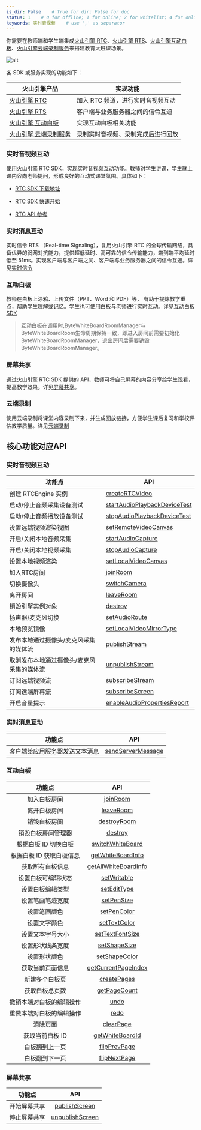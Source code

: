 ```yaml
---
is_dir: False    # True for dir; False for doc
status: 1    # 0 for offline; 1 for online; 2 for whitelist; 4 for online but hidden in TOC
keywords: 实时音视频    # use ',' as separator
---
```


你需要在教师端和学生端集成[火山引擎 RTC](75707)、[火山引擎 RTS](135791)、[火山引擎互动白板](148380)、[火山引擎云端录制服务](69816)来搭建教育大班课场景。

![alt](https://portal.volccdn.com/obj/volcfe/cloud-universal-doc/upload_8fd2768437aa95c12cf59b9248eb51ee.png)

各 SDK 或服务实现的功能如下：

| 火山引擎产品 | 实现功能 |
| --- | --- |
| [火山引擎 RTC](75707) | 加入 RTC 频道，进行实时音视频互动 |
| [火山引擎 RTS](135791) | 客户端与业务服务器之间的信令互通 |
| [火山引擎 互动白板](148380) | 实现互动白板相关功能 |
| [火山引擎 云端录制服务](69816) | 录制实时音视频、录制完成后进行回放 |

### 实时音视频互动

使用火山引擎 RTC SDK，实现实时音视频互动功能。教师对学生讲课，学生就上课内容向老师提问，形成良好的互动式课堂氛围。具体如下：

- [RTC SDK 下载地址](75707)
	
- [RTC SDK 快速开始](69864)
	
- [RTC API 参考](Android-api)

	

### 实时消息互动

实时信令 RTS （Real-time Signaling），复用火山引擎 RTC 的全球传输网络，具备优异的弱网对抗能力，提供超低延时、高可靠的信令传输能力，端到端平均延时低至 51ms。实现客户端与客户端之间、客户端与业务服务器之间的信令互通。详见[实时信令](142432)

### 互动白板

教师在白板上涂鸦、上传文件（PPT、Word 和 PDF）等， 有助于提炼教学重点，帮助学生理解或记忆。学生也可使用白板与老师进行实时互动。详见[互动白板 SDK](148388)

> 互动白板在调用时,ByteWhiteBoardRoomManager与ByteWhiteBoardRoom生命周期保持一致，即进入房间前需要初始化ByteWhiteBoardRoomManager，退出房间后需要销毁ByteWhiteBoardRoomManager。

### 屏幕共享

通过火山引擎 RTC SDK 提供的 API，教师可将自己屏幕的内容分享给学生观看，提高教学效果。详见[屏幕共享](124176)。

### 云端录制

使用云端录制将课堂内容录制下来，并生成回放链接，方便学生课后复习和学校评估教学质量。详见[云端录制](69818)


## 核心功能对应API

### 实时音视频互动

| **功能点** | **API** |
| --- | --- |
| 创建 RTCEngine 实例 | [createRTCVideo](Android-api#creatertcvideo) |
| 启动/停止音频采集设备测试 | [startAudioPlaybackDeviceTest](Android-api#startaudioplaybackdevicetest) |
| 启动/停止音频播放设备测试 |  [stopAudioPlaybackDeviceTest](Android-api#stopaudioplaybackdevicetest) |
| 设置远端视频渲染视图 | [setRemoteVideoCanvas](Android-api#setremotevideocanvas) |
| 开启/关闭本地音频采集 | [startAudioCapture](Android-api#startaudiocapture) |
| 开启/关闭本地视频采集 | [stopAudioCapture](Android-api#stopaudiocapture) |
| 设置本地视频渲染 | [setLocalVideoCanvas](Android-api#setlocalvideocanvas)|
| 加入RTC房间 | [joinRoom](Android-api#joinroom) |
| 切换摄像头 | [switchCamera](Android-api#switchcamera) |
| 离开房间 | [leaveRoom](Android-api#leaveroom) |
| 销毁引擎实例对象 | [destroy](Android-api#destroy) |
| 扬声器/麦克风切换 | [setAudioRoute](Android-api#setaudioroute) |
| 本地预览镜像 | [setLocalVideoMirrorType](Android-api#setlocalvideomirrortype) |
| 发布本地通过摄像头/麦克风采集的媒体流 | [publishStream](Android-api#publishstream) |
| 取消发布本地通过摄像头/麦克风采集的媒体流 | [unpublishStream](Android-api#unpublishstream) |
| 订阅远端视频流 | [subscribeStream](Android-api#subscribestream) |
| 订阅远端屏幕流 | [subscribeScreen](Android-api#subscribescreen) |
| 开启音量提示 | [enableAudioPropertiesReport](Android-api#enableaudiopropertiesreport)|

### 实时消息互动

| **功能点** | **API** |
| --- | --- |
| 客户端给应用服务器发送文本消息 | [sendServerMessage](Android-api#sendservermessage) |

### 互动白板

| **功能点** | **API** |
| :-: | :-: |
| 加入白板房间 | [joinRoom](131850#joinroom) |
| 离开白板房间 | [leaveRoom](131850#leaveroom) |
| 销毁白板房间 | [destroyRoom](131850#leaveroom) |
| 销毁白板房间管理器 | [destroy](131850#destroy) |
| 根据白板 ID 切换白板 | [switchWhiteBoard](131850#switchwhiteboard) |
| 根据白板 ID 获取白板信息 | [getWhiteBoardInfo](131850#getwhiteboardinfo) |
| 获取所有白板信息 | [getAllWhiteBoardInfo](131850#getallwhiteboardinfo) |
| 设置白板可编辑状态 | [setWritable](131850#setwritable) |
| 设置白板编辑类型 | [setEditType](131850#setedittype) |
| 设置笔画笔迹宽度 | [setPenSize](131850#setpensize) |
| 设置笔画颜色 | [setPenColor](131850#setpencolor) |
| 设置文字颜色 | [setTextColor](131850#settextcolor) |
| 设置文本字号大小 | [setTextFontSize](131850#settextfontsize) |
| 设置形状线条宽度 | [setShapeSize](131850#setshapesize) |
| 设置形状颜色 | [setShapeColor](131850#setshapecolor) |
| 获取当前页面信息 | [getCurrentPageIndex](131850#getcurrentpageindex) |
| 新建多个白板页 | [createPages](131850#createpages) |
| 获取白板总页数 | [getPageCount](131850#getpagecount) |
| 撤销本端对白板的编辑操作 | [undo](131850#undo) |
| 重做本端对白板的编辑操作 | [redo](131850#redo) |
| 清除页面 | [clearPage](131850#clearpage) |
| 获取当前白板 ID | [getWhiteBoardId](131850#getwhiteboardid) |
| 白板翻到上一页 | [flipPrevPage](131850#flipprevpage) |
| 白板翻到下一页 |[flipNextPage](131850#flipnextpage) |

### 屏幕共享

| **功能点** | **API** |
| :-: | :-: |
|开始屏幕共享 |[publishScreen](Android-api#publishscreen)|
|停止屏幕共享 | [unpublishScreen](Android-api#unpublishscreen)
